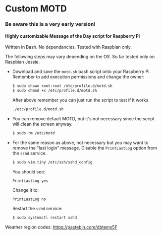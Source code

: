 Custom MOTD
====

### Be aware this is a very early version! ###

#### Highly customizable Message of the Day script for Raspberry Pi ####

Written in Bash. No dependancies. Tested with Raspbian only.

The following steps may vary depending on the OS. So far tested only on Raspbian Jessie.

- Download and save the `motd.sh` bash script onto your Raspberry Pi. Remember to add execution permissions and change the owner:
  
  ```bash
  $ sudo chown root:root /etc/profile.d/motd.sh
  $ sudo chmod +x /etc/profile.d/motd.sh
  ```
  
  After above remember you can just run the script to test if it works
  
  ```bash
  ./etc/profile.d/motd.sh
  ```
  
- You can remove default MOTD, but it's not necessary since the script will clean the screen anyway.
  
  ```bash
  $ sudo rm /etc/motd
  ```
  
- For the same reason as above, not necessary but you may want to remove the "last login" message. Disable the `PrintLastLog` option from the `sshd` service. 
  
  ```bash
  $ sudo vim.tiny /etc/ssh/sshd_config
  ```
  
  You should see:
  
  ```text
  PrintLastLog yes
  ```
  
  Change it to:
  
  ```text
  PrintLastLog no
  ```
  
  Restart the `sshd` service:
  
  ```bash
  $ sudo systemctl restart sshd
  ```


Weather region codes: https://pastebin.com/dbtemx5F